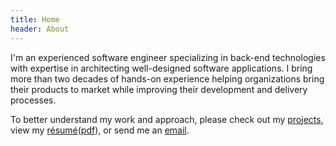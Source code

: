```yaml
---
title: Home
header: About
---
```


I'm an experienced software engineer specializing in back-end technologies with
expertise in architecting well-designed software applications. I bring more
than two decades of hands-on experience helping organizations bring their
products to market while improving their development and delivery processes.

To better understand my work and approach, please check out my
[projects](/software), view my [résumé](/resume)([pdf](/files/resume-patrick-reagan.pdf)), or send me an [email](mailto:patrick@the-reagans.com?subject=I'm%20your%20biggest%20fan).
